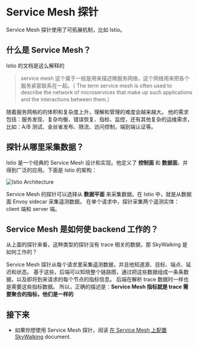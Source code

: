 # Service Mesh 探针

Service Mesh 探针使用了可拓展机制，比如 Istio。

## 什么是 Service Mesh？

Istio 的文档是这么解释的
> service mesh 这个属于一般是用来描述微服务网络，这个网络用来把各个服务紧密联系在一起。（
> The term service mesh is often used to describe the network of microservices that make up such applications and the interactions between them.）

随着服务网格的的体积和复杂度上升，理解和管理的难度会越来越大。
他的需求包括：服务发现、复杂均衡、错误恢复、指标、监控，还有其他复杂的运维需求，比如：A/B 测试、金丝雀发布、限流、访问控制，端到端认证等。

## 探针从哪里采集数据？

Istio 是一个经典的 Service Mesh 设计和实现。他定义了 **控制面** 和 **数据面**，并得到广泛的应用。下面是 Istio 的架构：

![Istio Architecture](https://istio.io/latest/docs/ops/deployment/architecture/arch.svg)

Service  Mesh 的探针可以选择从 **数据平面** 来采集数据。在 Istio 中，就是从数据面 Envoy sidecar 采集遥测数据。
在单个请求中，探针采集两个遥测实体：client 端和 server 端。

## Service Mesh 是如何使 backend 工作的？

从上面的探针来看，这种类型的探针没有 trace 相关的数据，那 SkyWalking 是如何工作的？

Service Mesh 探针从每个请求里采集遥测数据，并且他知道源、目标、端点、延迟和状态。
基于这些，后端可以知晓整个链路图，通过把这些数据组成一条条数据，以及即将到来请求的每个节点的指标信息。
后端在解析 trace 数据时一样也是需要这些指标数据。
所以，正确的描述是：**Service Mesh 指标就是 trace 需要聚合的指标，他们是一样的**

## 接下来
- 如果你想使用 Service Mesh 探针，阅读 [在 Service Mesh 上配置 SkyWalking](../setup/README.md#on-service-mesh) document.
